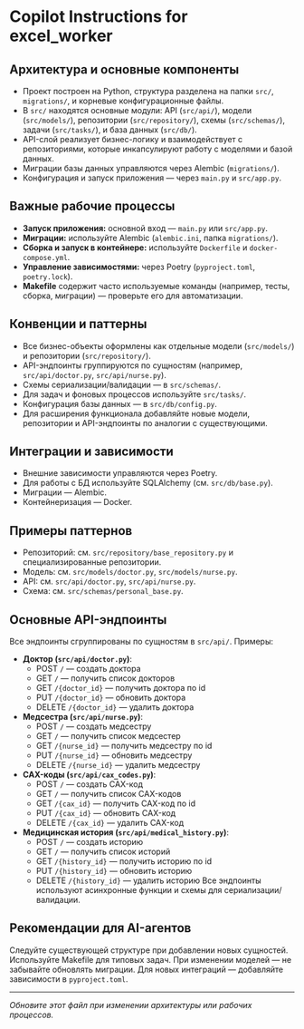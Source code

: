 # Copilot Instructions for excel_worker

## Архитектура и основные компоненты
- Проект построен на Python, структура разделена на папки `src/`, `migrations/`, и корневые конфигурационные файлы.
- В `src/` находятся основные модули: API (`src/api/`), модели (`src/models/`), репозитории (`src/repository/`), схемы (`src/schemas/`), задачи (`src/tasks/`), и база данных (`src/db/`).
- API-слой реализует бизнес-логику и взаимодействует с репозиториями, которые инкапсулируют работу с моделями и базой данных.
- Миграции базы данных управляются через Alembic (`migrations/`).
- Конфигурация и запуск приложения — через `main.py` и `src/app.py`.

## Важные рабочие процессы
- **Запуск приложения:** основной вход — `main.py` или `src/app.py`.
- **Миграции:** используйте Alembic (`alembic.ini`, папка `migrations/`).
- **Сборка и запуск в контейнере:** используйте `Dockerfile` и `docker-compose.yml`.
- **Управление зависимостями:** через Poetry (`pyproject.toml`, `poetry.lock`).
- **Makefile** содержит часто используемые команды (например, тесты, сборка, миграции) — проверьте его для автоматизации.

## Конвенции и паттерны
- Все бизнес-объекты оформлены как отдельные модели (`src/models/`) и репозитории (`src/repository/`).
- API-эндпоинты группируются по сущностям (например, `src/api/doctor.py`, `src/api/nurse.py`).
- Схемы сериализации/валидации — в `src/schemas/`.
- Для задач и фоновых процессов используйте `src/tasks/`.
- Конфигурация базы данных — в `src/db/config.py`.
- Для расширения функционала добавляйте новые модели, репозитории и API-эндпоинты по аналогии с существующими.

## Интеграции и зависимости
- Внешние зависимости управляются через Poetry.
- Для работы с БД используйте SQLAlchemy (см. `src/db/base.py`).
- Миграции — Alembic.
- Контейнеризация — Docker.

## Примеры паттернов
- Репозиторий: см. `src/repository/base_repository.py` и специализированные репозитории.
- Модель: см. `src/models/doctor.py`, `src/models/nurse.py`.
- API: см. `src/api/doctor.py`, `src/api/nurse.py`.
- Схема: см. `src/schemas/personal_base.py`.

## Основные API-эндпоинты
Все эндпоинты сгруппированы по сущностям в `src/api/`.
Примеры:
  - **Доктор (`src/api/doctor.py`)**:
    - POST `/` — создать доктора
    - GET `/` — получить список докторов
    - GET `/{doctor_id}` — получить доктора по id
    - PUT `/{doctor_id}` — обновить доктора
    - DELETE `/{doctor_id}` — удалить доктора
  - **Медсестра (`src/api/nurse.py`)**:
    - POST `/` — создать медсестру
    - GET `/` — получить список медсестер
    - GET `/{nurse_id}` — получить медсестру по id
    - PUT `/{nurse_id}` — обновить медсестру
    - DELETE `/{nurse_id}` — удалить медсестру
  - **CAX-коды (`src/api/cax_codes.py`)**:
    - POST `/` — создать CAX-код
    - GET `/` — получить список CAX-кодов
    - GET `/{cax_id}` — получить CAX-код по id
    - PUT `/{cax_id}` — обновить CAX-код
    - DELETE `/{cax_id}` — удалить CAX-код
  - **Медицинская история (`src/api/medical_history.py`)**:
    - POST `/` — создать историю
    - GET `/` — получить список историй
    - GET `/{history_id}` — получить историю по id
    - PUT `/{history_id}` — обновить историю
    - DELETE `/{history_id}` — удалить историю
Все эндпоинты используют асинхронные функции и схемы для сериализации/валидации.

## Рекомендации для AI-агентов
Следуйте существующей структуре при добавлении новых сущностей.
Используйте Makefile для типовых задач.
При изменении моделей — не забывайте обновлять миграции.
Для новых интеграций — добавляйте зависимости в `pyproject.toml`.

---
_Обновите этот файл при изменении архитектуры или рабочих процессов._
